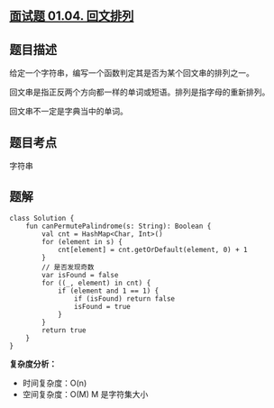## [面试题 01.04. 回文排列](https://leetcode.cn/problems/palindrome-permutation-lcci/description/)

## 题目描述

给定一个字符串，编写一个函数判定其是否为某个回文串的排列之一。

回文串是指正反两个方向都一样的单词或短语。排列是指字母的重新排列。

回文串不一定是字典当中的单词。

## 题目考点

字符串

## 题解
 
```
class Solution {
    fun canPermutePalindrome(s: String): Boolean {
        val cnt = HashMap<Char, Int>()
        for (element in s) {
            cnt[element] = cnt.getOrDefault(element, 0) + 1
        }
        // 是否发现奇数
        var isFound = false
        for ((_, element) in cnt) {
            if (element and 1 == 1) {
                if (isFound) return false
                isFound = true
            }
        }
        return true
    }
}
```

**复杂度分析：**

- 时间复杂度：O(n)
- 空间复杂度：O(M) M 是字符集大小 
